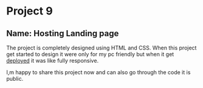 # Project 9
## Name: Hosting Landing page
The project is completely designed using HTML and CSS.
When this project get started to design it were only for my pc friendly but when it get [deployed](https://pajju-dev-fsjs2-project9.netlify.app/) it was like fully responsive.

I,m happy to share this project now and can also go through the code it is public.